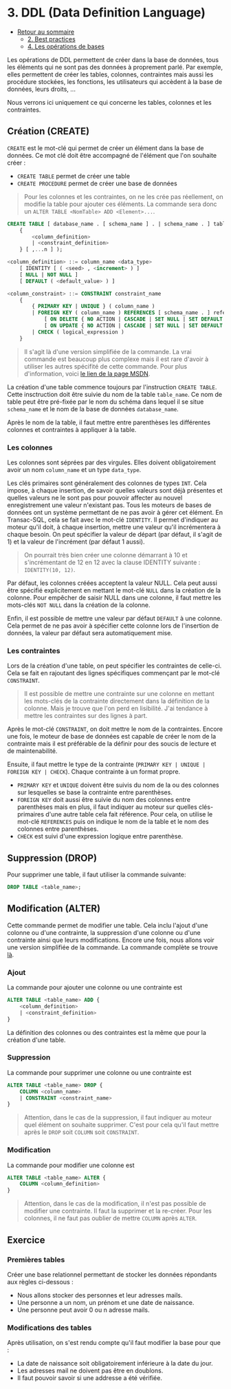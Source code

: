 # 3. DDL (Data Definition Language)

* [Retour au sommaire](./../README.md#Sommaire)
  * [2. Best practices](./2-best-practices.md)
  * [4. Les opérations de bases](./4-dml-operations.md)

Les opérations de DDL permettent de créer dans la base de données, tous les éléments qui ne sont pas des données à proprement parlé. Par exemple, elles permettent de créer les tables, colonnes, contraintes mais aussi les procédure stockées, les fonctions, les utilisateurs qui accèdent à la base de données, leurs droits, ...

Nous verrons ici uniquement ce qui concerne les tables, colonnes et les contraintes.

## Création (CREATE)

`CREATE` est le mot-clé qui permet de créer un élément dans la base de données. Ce mot clé doit être accompagné de l'élément que l'on souhaite créer :

* `CREATE TABLE` permet de créer une table
* `CREATE PROCEDURE` permet de créer une base de données

> Pour les colonnes et les contraintes, on ne les crée pas réellement, on modifie la table pour ajouter ces éléments. La commande sera donc un `ALTER TABLE <NomTable> ADD <Element>...`.

```SQL
CREATE TABLE [ database_name . [ schema_name ] . | schema_name . ] table_name (
    {
        <column_definition>
        | <constraint_definition>
    } [ ,...n ] );

<column_definition> ::= column_name <data_type>
    [ IDENTITY [ ( <seed> , <increment> ) ]
    [ NULL | NOT NULL ]
    [ DEFAULT ( <default_value> ) ]

<column_constraint> ::= CONSTRAINT constraint_name
    {
        { PRIMARY KEY | UNIQUE } ( column_name )
        | FOREIGN KEY ( column_name ) REFERENCES [ schema_name . ] referenced_table_name [ ( ref_column ) ]
            [ ON DELETE { NO ACTION | CASCADE | SET NULL | SET DEFAULT } ]
            [ ON UPDATE { NO ACTION | CASCADE | SET NULL | SET DEFAULT } ]
        | CHECK ( logical_expression )
    }
```

> Il s'agit là d'une version simplifiée de la commande. La vrai commande est beaucoup plus complexe mais il est rare d'avoir à utiliser les autres spécifité de cette commande. Pour plus d'information, voici [le lien de la page MSDN](https://docs.microsoft.com/en-us/sql/t-sql/statements/create-table-transact-sql?view=sql-server-2017).

La création d'une table commence toujours par l'instruction `CREATE TABLE`. Cette insctruction doit être suivie du nom de la table `table_name`. Ce nom de table peut être pré-fixée par le nom du schéma dans lequel il se situe `schema_name` et le nom de la base de données `database_name`.

Après le nom de la table, il faut mettre entre parenthèses les différentes colonnes et contraintes à appliquer à la table.

### Les colonnes

Les colonnes sont séprées par des virgules. Elles doivent obligatoirement avoir un nom `column_name` et un type `data_type`.

Les clés primaires sont généralement des colonnes de types `INT`. Cela impose, à chaque insertion, de savoir quelles valeurs sont déjà présentes et quelles valeurs ne le sont pas pour pouvoir affecter au nouvel enregistrement une valeur n'existant pas. Tous les moteurs de bases de données ont un système permettant de ne pas avoir à gérer cet élément. En Transac-SQL, cela se fait avec le mot-clé `IDENTITY`. Il permet d'indiquer au moteur qu'il doit, à chaque insertion, mettre une valeur qu'il incrémentera à chaque besoin. On peut spécifier la valeur de départ (par défaut, il s'agit de 1) et la valeur de l'incrément (par défaut 1 aussi).
> On pourrait très bien créer une colonne démarrant à 10 et s'incrémentant de 12 en 12 avec la clause IDENTITY suivante : `IDENTITY(10, 12)`.

Par défaut, les colonnes créées acceptent la valeur NULL. Cela peut aussi être spécifié explicitement en mettant le mot-clé `NULL` dans la création de la colonne. Pour empêcher de saisir NULL dans une colonne, il faut mettre les mots-clés `NOT NULL` dans la création de la colonne.

Enfin, il est possible de mettre une valeur par défaut `DEFAULT` à une colonne. Cela permet de ne pas avoir à spécifier cette colonne lors de l'insertion de données, la valeur par défaut sera automatiquement mise.

### Les contraintes

Lors de la création d'une table, on peut spécifier les contraintes de celle-ci. Cela se fait en rajoutant des lignes spécifiques commençant par le mot-clé `CONSTRAINT`.
> Il est possible de mettre une contrainte sur une colonne en mettant les mots-clés de la contrainte directement dans la définition de la colonne. Mais je trouve que l'on perd en lisibilité. J'ai tendance à mettre les contraintes sur des lignes à part.

Après le mot-clé `CONSTRAINT`, on doit mettre le nom de la contraintes. Encore une fois, le moteur de base de données est capable de créer le nom de la contrainte mais il est préférable de la définir pour des soucis de lecture et de maintenabilité.

Ensuite, il faut mettre le type de la contrainte (`PRIMARY KEY | UNIQUE | FOREIGN KEY | CHECK`). Chaque contrainte à un format propre.

* `PRIMARY KEY` et `UNIQUE` doivent être suivis du nom de la ou des colonnes sur lesquelles se base la contrainte entre parenthèses.
* `FOREIGN KEY` doit aussi être suivie du nom des colonnes entre parenthèses mais en plus, il faut indiquer au moteur sur quelles clés-primaires d'une autre table cela fait référence. Pour cela, on utilise le mot-clé `REFERENCES` puis on indique le nom de la table et le nom des colonnes entre parenthèses.
* `CHECK` est suivi d'une expression logique entre parenthèse.

## Suppression (DROP)

Pour supprimer une table, il faut utiliser la commande suivante:

```SQL
DROP TABLE <table_name>;
```

## Modification (ALTER)

Cette commande permet de modifier une table. Cela inclu l'ajout d'une colonne ou d'une contrainte, la suppression d'une colonne ou d'une contrainte ainsi que leurs modifications. Encore une fois, nous allons voir une version simplifiée de la commande. La commande complète se trouve [là](https://docs.microsoft.com/en-us/sql/t-sql/statements/alter-table-transact-sql?view=sql-server-2017).

### Ajout

La commande pour ajouter une colonne ou une contrainte est

```SQL
ALTER TABLE <table_name> ADD {
    <column_definition>
    | <constraint_definition>
}
```

La définition des colonnes ou des contraintes est la même que pour la création d'une table.

### Suppression

La commande pour supprimer une colonne ou une contrainte est

```SQL
ALTER TABLE <table_name> DROP {
    COLUMN <column_name>
    | CONSTRAINT <constraint_name>
}
```

> Attention, dans le cas de la suppression, il faut indiquer au moteur quel élément on souhaite supprimer. C'est pour cela qu'il faut mettre après le `DROP` soit `COLUMN` soit `CONSTRAINT`.

### Modification

La commande pour modifier une colonne est

```SQL
ALTER TABLE <table_name> ALTER {
    COLUMN <column_definition>
}
```

> Attention, dans le cas de la modification, il n'est pas possible de modifier une contrainte. Il faut la supprimer et la re-créer. Pour les colonnes, il ne faut pas oublier de mettre `COLUMN` après `ALTER`.

## Exercice

### Premières tables

Créer une base relationnel permettant de stocker les données répondants aux règles ci-dessous :

* Nous allons stocker des personnes et leur adresses mails.
* Une personne a un nom, un prénom et une date de naissance.
* Une personne peut avoir 0 ou n adresse mails.

### Modifications des tables

Après utilisation, on s'est rendu compte qu'il faut modifier la base pour que :

* La date de naissance soit obligatoirement inférieure à la date du jour.
* Les adresses mail ne doivent pas être en doublons.
* Il faut pouvoir savoir si une addresse a été vérifiée.